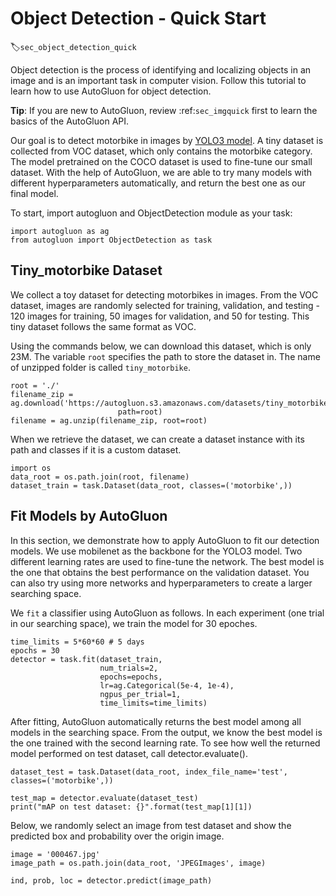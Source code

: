 # Object Detection - Quick Start
:label:`sec_object_detection_quick`

Object detection is the process of identifying and localizing objects in an image and is an important task in computer vision. Follow this tutorial to learn how to use AutoGluon for object detection.

**Tip**: If you are new to AutoGluon, review :ref:`sec_imgquick` first to learn the basics of the AutoGluon API.

Our goal is to detect motorbike in images by [YOLO3 model](https://pjreddie.com/media/files/papers/YOLOv3.pdf). A tiny dataset is collected from VOC dataset, which only contains the motorbike category. The model pretrained on the COCO dataset is used to fine-tune our small dataset. With the help of AutoGluon, we are able to try many models with different hyperparameters automatically, and return the best one as our final model. 

To start, import autogluon and ObjectDetection module as your task: 

```{.python .input}
import autogluon as ag
from autogluon import ObjectDetection as task
```

## Tiny_motorbike Dataset
We collect a toy dataset for detecting motorbikes in images. From the VOC dataset, images are randomly selected for training, validation, and testing - 120 images for training, 50 images for validation, and 50 for testing. This tiny dataset follows the same format as VOC. 

Using the commands below, we can download this dataset, which is only 23M. The variable `root` specifies the path to store the dataset in. The name of unzipped folder is called `tiny_motorbike`.

```{.python .input}
root = './'
filename_zip = ag.download('https://autogluon.s3.amazonaws.com/datasets/tiny_motorbike.zip',
                        path=root)
filename = ag.unzip(filename_zip, root=root)
```

When we retrieve the dataset, we can create a dataset instance with its path and classes if it is a custom dataset.

```{.python .input}
import os
data_root = os.path.join(root, filename)
dataset_train = task.Dataset(data_root, classes=('motorbike',))
```

## Fit Models by AutoGluon
In this section, we demonstrate how to apply AutoGluon to fit our detection models. We use mobilenet as the backbone for the YOLO3 model. Two different learning rates are used to fine-tune the network. The best model is the one that obtains the best performance on the validation dataset. You can also try using more networks and hyperparameters to create a larger searching space. 

We `fit` a classifier using AutoGluon as follows. In each experiment (one trial in our searching space), we train the model for 30 epoches. 

```{.python .input}
time_limits = 5*60*60 # 5 days
epochs = 30
detector = task.fit(dataset_train,
                    num_trials=2,
                    epochs=epochs,
                    lr=ag.Categorical(5e-4, 1e-4),
                    ngpus_per_trial=1,
                    time_limits=time_limits)
```

After fitting, AutoGluon automatically returns the best model among all models in the searching space. From the output, we know the best model is the one trained with the second learning rate. To see how well the returned model performed on test dataset, call detector.evaluate().

```{.python .input}
dataset_test = task.Dataset(data_root, index_file_name='test', classes=('motorbike',))

test_map = detector.evaluate(dataset_test)
print("mAP on test dataset: {}".format(test_map[1][1])
```

Below, we randomly select an image from test dataset and show the predicted box and probability over the origin image.  

```{.python .input}
image = '000467.jpg'
image_path = os.path.join(data_root, 'JPEGImages', image)

ind, prob, loc = detector.predict(image_path)
```
